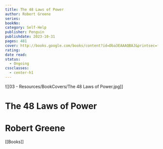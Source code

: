 ```yaml
---
title: The 48 Laws of Power
author: Robert Greene
series: 
bookNo: 
category: Self-Help
publisher: Penguin
publishdate: 2023-10-31
pages: 481
cover: http://books.google.com/books/content?id=Dba3EAAAQBAJ&printsec=frontcover&img=1&zoom=1&source=gbs_api
rating: 
date read: 
status:
  - Ongoing
cssclasses:
  - center-h1
---
```

![[03 - Resources/BookCovers/The 48 Laws of Power.jpg]]
# The 48 Laws of Power
# Robert Greene




[[Books]]